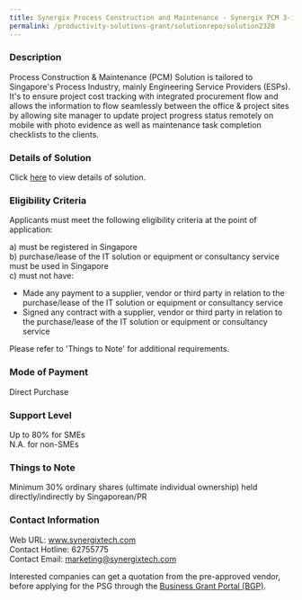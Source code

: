 ```yaml
---
title: Synergix Process Construction and Maintenance - Synergix PCM 3-in-1 ERP Solution (10 users)
permalink: /productivity-solutions-grant/solutionrepo/solution2328
---
```


### Description

Process Construction & Maintenance (PCM) Solution is tailored to Singapore's Process Industry, mainly Engineering Service Providers (ESPs). It's to ensure project cost tracking with integrated procurement flow and allows the information to flow seamlessly between the office & project sites by allowing site manager to update project progress status remotely on mobile with photo evidence as well as maintenance task completion checklists to the clients.

### Details of Solution

Click <a href='https://www.gobusiness.gov.sg/images/psg/SynergixTech20210205_Desensitised_Annex_3-_Part_2.pdf' target='_blank'>here</a> to view details of solution.

### Eligibility Criteria

Applicants must meet the following eligibility criteria at the point of application:

a) must be registered in Singapore <br>
b) purchase/lease of the IT solution or equipment or consultancy service must be used in Singapore <br>
c) must not have:
- Made any payment to a supplier, vendor or third party in relation to the purchase/lease of the IT solution or equipment or consultancy service
- Signed any contract with a supplier, vendor or third party in relation to the purchase/lease of the IT solution or equipment or consultancy service

Please refer to 'Things to Note' for additional requirements.

### Mode of Payment
Direct Purchase

### Support Level
Up to 80% for SMEs <br>
N.A. for non-SMEs

### Things to Note
Minimum 30% ordinary shares (ultimate individual ownership) held directly/indirectly by Singaporean/PR

### Contact Information
Web URL: www.synergixtech.com <br>Contact Hotline: 62755775 <br>Contact Email: marketing@synergixtech.com <br>

Interested companies can get a quotation from the pre-approved vendor, before applying for the PSG through the <a target='_blank' href='https://www.businessgrants.gov.sg/'>Business Grant Portal (BGP)</a>.
